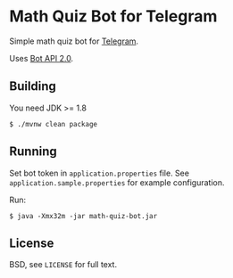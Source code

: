 Math Quiz Bot for Telegram
==========================

Simple math quiz bot for [Telegram](https://telegram.org/).

Uses [Bot API 2.0](https://core.telegram.org/bots/api/).

Building
--------

You need JDK >= 1.8

    $ ./mvnw clean package

Running
-------

Set bot token in `application.properties` file.
See `application.sample.properties` for example configuration.

Run:

    $ java -Xmx32m -jar math-quiz-bot.jar

License
-------

BSD, see `LICENSE` for full text.
